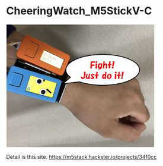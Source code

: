 # CheeringWatch_M5StickV-C

<img src="https://github.com/anoken/CheeringWatch_M5StickC-V/blob/master/img/010.jpg" width="400">

Detail is this site.
https://m5stack.hackster.io/projects/34f0cc


